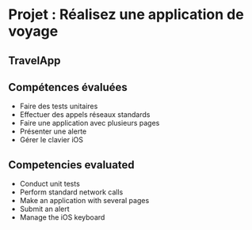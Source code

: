 # Projet : Réalisez une application de voyage
## TravelApp

**Compétences évaluées**
-

- Faire des tests unitaires
- Effectuer des appels réseaux standards
- Faire une application avec plusieurs pages
- Présenter une alerte
- Gérer le clavier iOS

**Competencies evaluated**
-

- Conduct unit tests
- Perform standard network calls
- Make an application with several pages
- Submit an alert
- Manage the iOS keyboard
